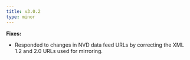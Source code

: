 ```yaml
---
title: v3.0.2
type: minor
---
```


**Fixes:**

* Responded to changes in NVD data feed URLs by correcting the XML 1.2 and 2.0 URLs used for mirroring.